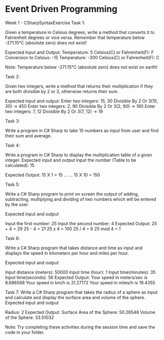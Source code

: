 # Event Driven Programming

Week 1 - CSharpSyntaxExercise
Task 1:

Given a temperature in Celsius degrees, write a method that converts it to Fahrenheit degrees or vice versa. Remember that temperature below -271.15°C (absolute zero) does not exist!

Expected Input and Output: Temperature: 5 Celsius(C) or Fahrenheit(F): F Conversion to Celsius: -15 Temperature: -300 Celsius(C) or Fahrenheit(F): C

Note: Temperature below -271.15°C (absolute zero) does not exist on earth!

Task 2:

Given two integers, write a method that returns their multiplication if they are both divisible by 2 or 3, otherwise returns their sum.

Expected input and output: Enter two integers: 15, 30 Divisible By 2 Or 3(15, 30) → 450 Enter two integers: 2, 90 Divisible By 2 Or 3(2, 90) → 180 Enter two integers: 7, 12 Divisible By 2 Or 3(7, 12) → 19

Task 3:

Write a program in C# Sharp to take 10 numbers as input from user and find their sum and average.

Task 4:

Write a program in C# Sharp to display the multiplication table of a given integer.
Expected input and output Input the number (Table to be calculated): 15

Expected Output: 15 X 1 = 15 ... ... 15 X 10 = 150

Task 5:

Write a C# Sharp program to print on screen the output of adding, subtracting, multiplying and dividing of two numbers which will be entered by the user. 

Expected input and output

Input the first number: 25 Input the second number: 4 Expected Output: 25 + 4 = 29 25 - 4 = 21 25 x 4 = 100 25 / 4 = 6 25 mod 4 = 1

Task 6:

Write a C# Sharp program that takes distance and time as input and displays the speed in kilometers per hour and miles per hour. 

Expected input and output

Input distance (meters): 50000 Input time (hour): 1 Input time(minutes): 35 Input time(seconds): 56 Expected Output: Your speed in meters/sec is 8.686588 Your speed in km/h is 31.27172 Your speed in miles/h is 19.4355

Task 7:
Write a C# Sharp program that takes the radius of a sphere as input and calculate and display the surface area and volume of the sphere. 
Expected input and output

Radius: 2 Expected Output: Surface Area of the Sphere: 50.26548 Volume of the Sphere: 33.51032

Note: Try completing these activities during the session time and save the code in your folder.
